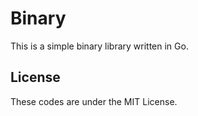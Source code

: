 # Binary

This is a simple binary library written in Go.

## License
These codes are under the MIT License.
